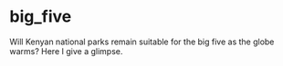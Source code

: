 # big_five
Will Kenyan national parks remain suitable for the big five as the globe warms? Here I give a glimpse.
